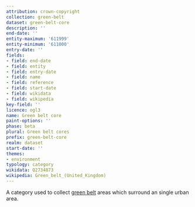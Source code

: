 ```yaml
---
attribution: crown-copyright
collection: green-belt
dataset: green-belt-core
description: ''
end-date: ''
entity-maximum: '611999'
entity-minimum: '611000'
entry-date: ''
fields:
- field: end-date
- field: entity
- field: entry-date
- field: name
- field: reference
- field: start-date
- field: wikidata
- field: wikipedia
key-field: ''
licence: ogl3
name: Green belt core
paint-options: ''
phase: beta
plural: Green belt cores
prefix: green-belt-core
realm: dataset
start-date: ''
themes:
- environment
typology: category
wikidata: Q2734873
wikipedia: Green_belt_(United_Kingdom)
---
```


A category used to collect [green belt](/dataset/green-belt) areas which surround an single urban area.

